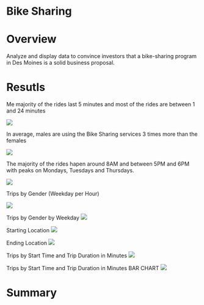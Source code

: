# Bike Sharing

# Overview
Analyze and display data to convince investors that a bike-sharing program in Des Moines is a solid business proposal.

# Resutls

Me majority of the rides last 5 minutes and most of the rides are between 1 and 24 minutes

<img src="https://github.com/juliomeza/bikesharing/blob/main/screenshots/01%20Checkout%20times%20for%20Users.png">

In average, males are using the Bike Sharing services 3 times more than the females

<img src="https://github.com/juliomeza/bikesharing/blob/main/screenshots/02%20Checkout%20times%20per%20Gender.png">

The majority of the rides hapen around 8AM and between 5PM and 6PM with peaks on Mondays, Tuesdays and Thursdays.

<img src="https://github.com/juliomeza/bikesharing/blob/main/screenshots/03%20Trips%20by%20Weekday%20for%20Each%20Hour.png">

Trips by Gender (Weekday per Hour)

<img src="https://github.com/juliomeza/bikesharing/blob/main/screenshots/04%20Trips%20by%20Gender%20(Weekday%20per%20Hour).png">


Trips by Gender by Weekday
<img src="https://github.com/juliomeza/bikesharing/blob/main/screenshots/05%20Trips%20by%20Gender%20by%20Weekday.png">

Starting Location
<img src="https://github.com/juliomeza/bikesharing/blob/main/screenshots/06%20Starting%20Location.png">

Ending Location
<img src="https://github.com/juliomeza/bikesharing/blob/main/screenshots/07%20Ending%20Location.png">

Trips by Start Time and Trip Duration in Minutes
<img src="https://github.com/juliomeza/bikesharing/blob/main/screenshots/08%20Trips%20by%20Start%20Time%20and%20Trip%20Duration%20in%20Minutes.png">

Trips by Start Time and Trip Duration in Minutes BAR CHART
<img src="https://github.com/juliomeza/bikesharing/blob/main/screenshots/09%20Trips%20by%20Start%20Time%20and%20Trip%20Duration%20in%20Minutes%20BAR%20CHART.png">


# Summary